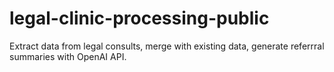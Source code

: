 # legal-clinic-processing-public
 Extract data from legal consults, merge with existing data, generate referrral summaries with OpenAI API.
